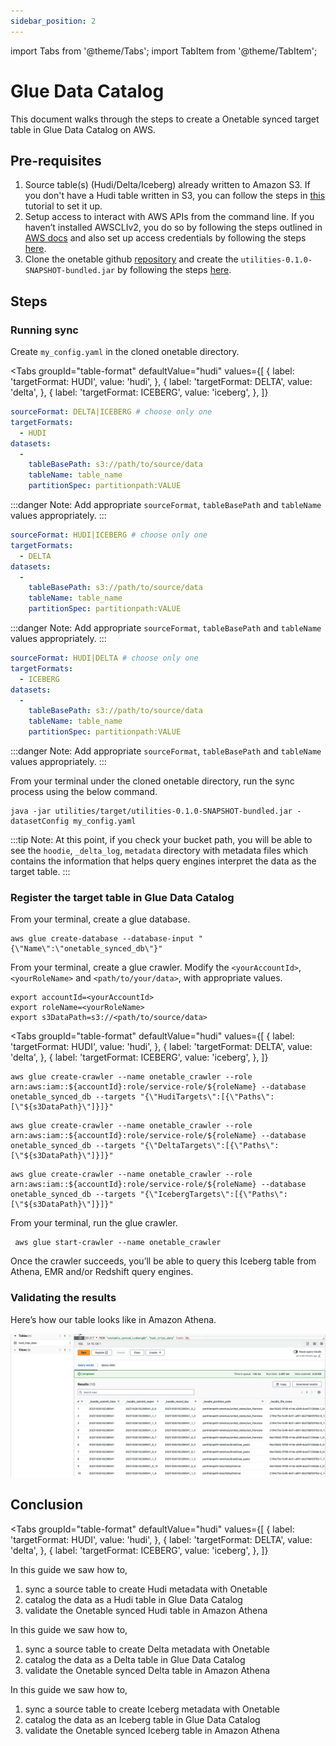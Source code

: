 ```yaml
---
sidebar_position: 2
---
```


import Tabs from '@theme/Tabs';
import TabItem from '@theme/TabItem';

# Glue Data Catalog
This document walks through the steps to create a Onetable synced target table in Glue Data Catalog on AWS.

## Pre-requisites
1. Source table(s) (Hudi/Delta/Iceberg) already written to Amazon S3.
   If you don't have a Hudi table written in S3, you can follow the steps in [this](https://link-to-how-to/create-dataset.md)
   tutorial to set it up.
2. Setup access to interact with AWS APIs from the command line.
   If you haven’t installed AWSCLIv2, you do so by following the steps outlined in
   [AWS docs](https://docs.aws.amazon.com/cli/latest/userguide/getting-started-install.html) and
   also set up access credentials by following the steps
   [here](https://docs.aws.amazon.com/cli/latest/userguide/getting-started-quickstart.html).
3. Clone the onetable github [repository](https://github.com/onetable-io/onetable) and create the `utilities-0.1.0-SNAPSHOT-bundled.jar`
   by following the steps [here](https://github.com/onetable-io/onetable#building-the-project-and-running-tests).

## Steps

### Running sync
Create `my_config.yaml` in the cloned onetable directory.

<Tabs
groupId="table-format"
defaultValue="hudi"
values={[
{ label: 'targetFormat: HUDI', value: 'hudi', },
{ label: 'targetFormat: DELTA', value: 'delta', },
{ label: 'targetFormat: ICEBERG', value: 'iceberg', },
]}
>
<TabItem value="hudi">

```yaml md title="yaml"
sourceFormat: DELTA|ICEBERG # choose only one
targetFormats:
  - HUDI
datasets:
  -
    tableBasePath: s3://path/to/source/data
    tableName: table_name
    partitionSpec: partitionpath:VALUE
```
:::danger Note:
Add appropriate `sourceFormat`, `tableBasePath` and `tableName` values appropriately.
:::

</TabItem>
<TabItem value="delta">

```yaml md title="yaml"
sourceFormat: HUDI|ICEBERG # choose only one
targetFormats:
  - DELTA
datasets:
  -
    tableBasePath: s3://path/to/source/data
    tableName: table_name
    partitionSpec: partitionpath:VALUE
```
:::danger Note:
Add appropriate `sourceFormat`, `tableBasePath` and `tableName` values appropriately.
:::

</TabItem>
<TabItem value="iceberg">

```yaml md title="yaml"
sourceFormat: HUDI|DELTA # choose only one
targetFormats:
  - ICEBERG
datasets:
  -
    tableBasePath: s3://path/to/source/data
    tableName: table_name
    partitionSpec: partitionpath:VALUE
```
:::danger Note:
Add appropriate `sourceFormat`, `tableBasePath` and `tableName` values appropriately.
:::

</TabItem>
</Tabs>

From your terminal under the cloned onetable directory, run the sync process using the below command.

 ```shell md title="shell"
 java -jar utilities/target/utilities-0.1.0-SNAPSHOT-bundled.jar -datasetConfig my_config.yaml
 ```

:::tip Note:
At this point, if you check your bucket path, you will be able to see the `hoodie`, `_delta_log`, `metadata` directory
with metadata files which contains the information that helps query engines interpret the data as the target table.
:::

### Register the target table in Glue Data Catalog
From your terminal, create a glue database.
   
 ```shell md title="shell"
 aws glue create-database --database-input "{\"Name\":\"onetable_synced_db\"}"
 ```

From your terminal, create a glue crawler. Modify the `<yourAccountId>`, `<yourRoleName>` 
and `<path/to/your/data>`, with appropriate values.

```shell md title="shell"
export accountId=<yourAccountId>
export roleName=<yourRoleName>
export s3DataPath=s3://<path/to/source/data>
```

<Tabs
groupId="table-format"
defaultValue="hudi"
values={[
{ label: 'targetFormat: HUDI', value: 'hudi', },
{ label: 'targetFormat: DELTA', value: 'delta', },
{ label: 'targetFormat: ICEBERG', value: 'iceberg', },
]}
>

<TabItem value="hudi">

```shell md title="shell"
aws glue create-crawler --name onetable_crawler --role arn:aws:iam::${accountId}:role/service-role/${roleName} --database onetable_synced_db --targets "{\"HudiTargets\":[{\"Paths\":[\"${s3DataPath}\"]}]}"
```

</TabItem>
<TabItem value="delta">

```shell md title="shell"
aws glue create-crawler --name onetable_crawler --role arn:aws:iam::${accountId}:role/service-role/${roleName} --database onetable_synced_db --targets "{\"DeltaTargets\":[{\"Paths\":[\"${s3DataPath}\"]}]}"
```

</TabItem>
<TabItem value="iceberg">

```shell md title="shell"
aws glue create-crawler --name onetable_crawler --role arn:aws:iam::${accountId}:role/service-role/${roleName} --database onetable_synced_db --targets "{\"IcebergTargets\":[{\"Paths\":[\"${s3DataPath}\"]}]}"
```

</TabItem>
</Tabs>

From your terminal, run the glue crawler.

```shell md title="shell"
 aws glue start-crawler --name onetable_crawler
```
Once the crawler succeeds, you’ll be able to query this Iceberg table from Athena,
EMR and/or Redshift query engines.

### Validating the results
Here’s how our table looks like in Amazon Athena.

![Iceberg Table in Amazon Athena](./static/athena-iceberg.png)

## Conclusion

<Tabs
groupId="table-format"
defaultValue="hudi"
values={[
{ label: 'targetFormat: HUDI', value: 'hudi', },
{ label: 'targetFormat: DELTA', value: 'delta', },
{ label: 'targetFormat: ICEBERG', value: 'iceberg', },
]}
>

<TabItem value="hudi">

In this guide we saw how to, 
1. sync a source table to create Hudi metadata with Onetable
2. catalog the data as a Hudi table in Glue Data Catalog
3. validate the Onetable synced Hudi table in Amazon Athena

</TabItem>
<TabItem value="delta">

In this guide we saw how to,
1. sync a source table to create Delta metadata with Onetable
2. catalog the data as a Delta table in Glue Data Catalog
3. validate the Onetable synced Delta table in Amazon Athena

</TabItem>
<TabItem value="iceberg">

In this guide we saw how to,
1. sync a source table to create Iceberg metadata with Onetable
2. catalog the data as an Iceberg table in Glue Data Catalog
3. validate the Onetable synced Iceberg table in Amazon Athena

</TabItem>
</Tabs>
